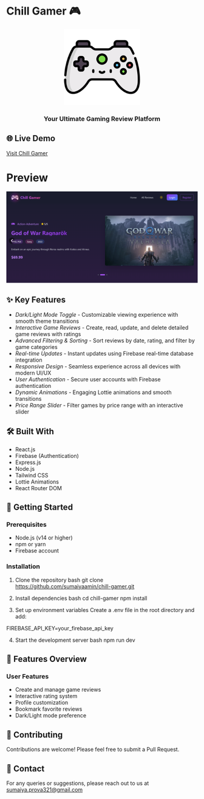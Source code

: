 # Chill Gamer 🎮

<div align="center">
  <img src="./src/assets/game-logo.png" alt="Chill Gamer Logo" width="200"/>
  
  ### Your Ultimate Gaming Review Platform
</div>

## 🌐 Live Demo
[Visit Chill Gamer](https://chill-gamer-68a9e.firebaseapp.com/)


# Preview
<div align="center">
  <img src="https://github.com/sumaiyaamin/chill-gamer/blob/main/Chill-Gamer.png"  />
</div>


## ✨ Key Features

- *Dark/Light Mode Toggle* - Customizable viewing experience with smooth theme transitions
- *Interactive Game Reviews* - Create, read, update, and delete detailed game reviews with ratings
- *Advanced Filtering & Sorting* - Sort reviews by date, rating, and filter by game categories
- *Real-time Updates* - Instant updates using Firebase real-time database integration
- *Responsive Design* - Seamless experience across all devices with modern UI/UX
- *User Authentication* - Secure user accounts with Firebase authentication
- *Dynamic Animations* - Engaging Lottie animations and smooth transitions
- *Price Range Slider* - Filter games by price range with an interactive slider

## 🛠 Built With

- React.js
- Firebase (Authentication) 
- Express.js
- Node.js
- Tailwind CSS
- Lottie Animations
- React Router DOM

## 🚀 Getting Started

### Prerequisites
- Node.js (v14 or higher)
- npm or yarn
- Firebase account

### Installation

1. Clone the repository
bash
git clone https://github.com/sumaiyaamin/chill-gamer.git


2. Install dependencies
bash
cd chill-gamer
npm install


3. Set up environment variables
Create a .env file in the root directory and add:


FIREBASE_API_KEY=your_firebase_api_key


4. Start the development server
bash
npm run dev


## 📱 Features Overview

### User Features
- Create and manage game reviews
- Interactive rating system
- Profile customization
- Bookmark favorite reviews
- Dark/Light mode preference


## 🤝 Contributing

Contributions are welcome! Please feel free to submit a Pull Request.



## 👥 Contact

For any queries or suggestions, please reach out to us at sumaiya.prova321@gmail.com
